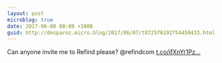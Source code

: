 ```yaml
---
layout: post
microblog: true
date: 2017-06-08 08:09 +1000
guid: http://desparoz.micro.blog/2017/06/07/t872576192754450433.html
---
```

Can anyone invite me to Refind please? @refindcom [t.co/ifXnYr1Pz...](https://t.co/ifXnYr1Pzz)
